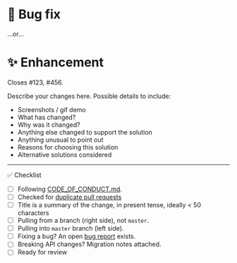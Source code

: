 <!--
Thanks for contributing!
-->

# :bug: Bug fix

...or...

# :sparkles: Enhancement

Closes #123, #456.

Describe your changes here. Possible details to include:

- Screenshots / gif demo
- What has changed?
- Why was it changed?
- Anything else changed to support the solution
- Anything unusual to point out
- Reasons for choosing this solution
- Alternative solutions considered

---

:white_check_mark: Checklist

<!--
Feel free to submit now and complete the checklist items below later.
If you're unsure about anything, don't hesitate to ask. We're here to help!
-->

- [ ] Following [CODE_OF_CONDUCT.md](https://github.com/batman/create-exposed-app-default-client-side-example/blob/master/CODE_OF_CONDUCT.md).
- [ ] Checked for [duplicate pull requests](https://github.com/batman/create-exposed-app-default-client-side-example/pulls)
- [ ] Title is a summary of the change, in present tense, ideally < 50 characters
- [ ] Pulling from a branch (right side), not `master`.
- [ ] Pulling into `master` branch (left side).
- [ ] Fixing a bug? An open [bug report](https://github.com/batman/create-exposed-app-default-client-side-example/labels/bug) exists.
- [ ] Breaking API changes? Migration notes attached.
- [ ] Ready for review
